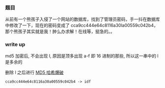 ### 题目
从前有一个熊孩子入侵了一个网站的数据库，找到了管理员密码，手一抖在数据库中修改了一下，现在的密码变成了 cca9cc444e64c8116a30la00559c042b4，那个熊孩子其实就是我！肿么办求解！在线等，挺急的。。

### write up
md5 加密后, 不会出现 l, 原因是顶多出现 a-f 即 16 进制的那些, 所以这一串中的 l 是多余的

删除 l 之后进行 [MD5 哈希爆破](http://www.cmd5.com/)

`cca9cc444e64c8116a30a00559c042b4 -> idf`
